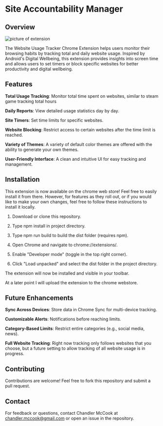 # Site Accountability Manager

## Overview

![picture of extension](https://i.imgur.com/djmIn05.png)

The Website Usage Tracker Chrome Extension helps users monitor their browsing habits by tracking total and daily website usage. Inspired by Android's Digital Wellbeing, this extension provides insights into screen time and allows users to set timers or block specific websites for better productivity and digital wellbeing.


## Features

**Total Usage Tracking**: Monitor total time spent on websites, similar to steam game tracking total hours

**Daily Reports**: View detailed usage statistics day by day.

**Site Timers**: Set time limits for specific websites.

**Website Blocking**: Restrict access to certain websites after the time limit is reached.

**Variety of Themes**: A variety of default color themes are offered with the ability to generate your own themes.

**User-Friendly Interface**: A clean and intuitive UI for easy tracking and management.


## Installation
This extension is now available on the chrome web store! Feel free to easily install it from there. However, for features as they roll out, or if you would like to make your own changes, feel free to follow these instructions to install it locally. 

1. Download or clone this repository.

2. Type npm install in project directory.

3. Type npm run build to build the dist folder (requires npm). 

4. Open Chrome and navigate to chrome://extensions/.

5. Enable "Developer mode" (toggle in the top right corner).

6. Click "Load unpacked" and select the dist folder in the project directory.

The extension will now be installed and visible in your toolbar.

At a later point I will upload the extension to the chrome webstore.


## Future Enhancements

**Sync Across Devices**: Store data in Chrome Sync for multi-device tracking.

**Customizable Alerts**: Notifications before reaching limits.

**Category-Based Limits**: Restrict entire categories (e.g., social media, news).

**Full Website Tracking**: Right now tracking only follows websites that you choose, but a future setting to allow tracking of all website usage is in progress. 


## Contributing

Contributions are welcome! Feel free to fork this repository and submit a pull request.

## Contact

For feedback or questions, contact Chandler McCook at chandler.mccook@gmail.com or open an issue in the repository.
